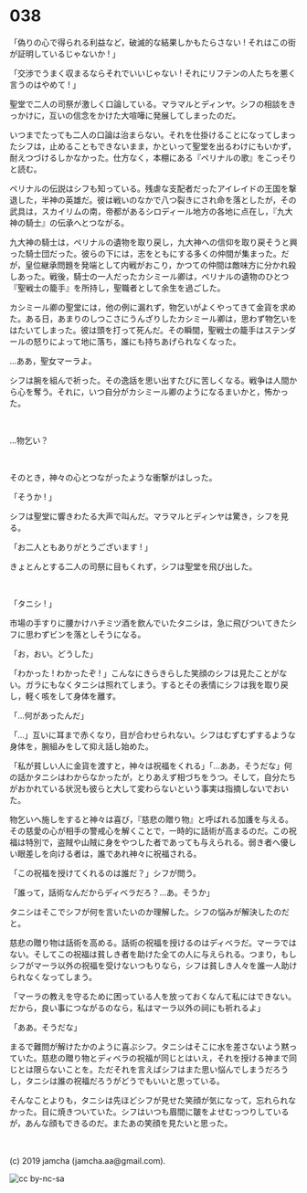 

# 038

「偽りの心で得られる利益など，破滅的な結果しかもたらさない ! それはこの街が証明しているじゃないか ! 」

「交渉でうまく収まるならそれでいいじゃない ! それにリフテンの人たちを悪く言うのはやめて ! 」

聖堂で二人の司祭が激しく口論している。マラマルとディンヤ。シフの相談をきっかけに，互いの信念をかけた大喧嘩に発展してしまったのだ。

いつまでたっても二人の口論は治まらない。それを仕掛けることになってしまったシフは，止めることもできないまま，かといって聖堂を出るわけにもいかず，耐えつづけるしかなかった。仕方なく，本棚にある『ペリナルの歌』をこっそりと読む。

ペリナルの伝説はシフも知っている。残虐な支配者だったアイレイドの王国を撃退した，半神の英雄だ。彼は戦いのなかで八つ裂きにされ命を落としたが，その武具は，スカイリムの南，帝都があるシロディール地方の各地に点在し，『九大神の騎士』の伝承へとつながる。

九大神の騎士は，ペリナルの遺物を取り戻し，九大神への信仰を取り戻そうと興った騎士団だった。彼らの下には，志をともにする多くの仲間が集まった。だが，皇位継承問題を発端として内戦がおこり，かつての仲間は敵味方に分かれ殺しあった。戦後，騎士の一人だったカシミール卿は，ペリナルの遺物のひとつ『聖戦士の籠手』を所持し，聖職者として余生を過ごした。

カシミール卿の聖堂には，他の例に漏れず，物乞いがよくやってきて金貨を求めた。ある日，あまりのしつこさにうんざりしたカシミール卿は，思わず物乞いをはたいてしまった。彼は頭を打って死んだ。その瞬間，聖戦士の籠手はステンダールの怒りによって地に落ち，誰にも持ちあげられなくなった。

…ああ，聖女マーラよ。

シフは腕を組んで祈った。その逸話を思い出すたびに苦しくなる。戦争は人間から心を奪う。それに，いつ自分がカシミール卿のようになるまいかと，怖かった。

<br>

…物乞い？

<br>

そのとき，神々の心とつながったような衝撃がはしった。

「そうか ! 」

シフは聖堂に響きわたる大声で叫んだ。マラマルとディンヤは驚き，シフを見る。

「お二人ともありがとうございます ! 」

きょとんとする二人の司祭に目もくれず，シフは聖堂を飛び出した。

<br>

「タニシ ! 」

市場の手すりに腰かけハチミツ酒を飲んでいたタニシは，急に飛びついてきたシフに思わずビンを落としそうになる。

「お，おい。どうした」

「わかった ! わかったぞ ! 」こんなにきらきらした笑顔のシフは見たことがない。ガラにもなくタニシは照れてしまう。するとその表情にシフは我を取り戻し，軽く咳をして身体を離す。

「…何があったんだ」

「…」互いに耳まで赤くなり，目が合わせられない。シフはむずむずするような身体を，腕組みをして抑え話し始めた。

「私が貧しい人に金貨を渡すと，神々は祝福をくれる」「…ああ，そうだな」何の話かタニシはわからなかったが，とりあえず相づちをうつ。そして，自分たちがおかれている状況も彼らと大して変わらないという事実は指摘しないでおいた。

物乞いへ施しをすると神々は喜び，『慈悲の贈り物』と呼ばれる加護を与える。その慈愛の心が相手の警戒心を解くことで，一時的に話術が高まるのだ。この祝福は特別で，盗賊や山賊に身をやつした者であっても与えられる。弱き者へ優しい眼差しを向ける者は，誰であれ神々に祝福される。

「この祝福を授けてくれるのは誰だ？」シフが問う。

「誰って，話術なんだからディベラだろ？…あ。そうか」

タニシはそこでシフが何を言いたいのか理解した。シフの悩みが解決したのだと。

慈悲の贈り物は話術を高める。話術の祝福を授けるのはディベラだ。マーラではない。そしてこの祝福は貧しき者を助けた全ての人に与えられる。つまり，もしシフがマーラ以外の祝福を受けないつもりなら，シフは貧しき人々を誰一人助けられなくなってしまう。

「マーラの教えを守るために困っている人を放っておくなんて私にはできない。だから，良い事につながるのなら，私はマーラ以外の祠にも祈れるよ」

「ああ。そうだな」

まるで難問が解けたかのように喜ぶシフ。タニシはそこに水を差さないよう黙っていた。慈悲の贈り物とディベラの祝福が同じとはいえ，それを授ける神まで同じとは限らないことを。ただそれを言えばシフはまた思い悩んでしまうだろうし，タニシは誰の祝福だろうがどうでもいいと思っている。

そんなことよりも，タニシは先ほどシフが見せた笑顔が気になって，忘れられなかった。目に焼きついていた。シフはいつも眉間に皺をよせむっつりしているが，あんな顔もできるのだ。またあの笑顔を見たいと思った。

<br>
<br>
(c) 2019 jamcha (jamcha.aa@gmail.com).

![cc by-nc-sa](https://i.creativecommons.org/l/by-nc-sa/4.0/88x31.png)

